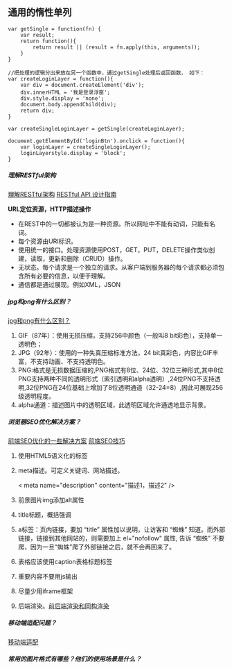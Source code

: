 ## 通用的惰性单列

    var getSingle = function(fn) {
        var result;
        return function(){
            return result || (result = fn.apply(this, arguments));
        }
    }
    
    //把处理的逻辑分出来放在另一个函数中，通过getSingle处理后返回函数， 如下：
    var createLoginLayer = function(){
        var div = document.createElement('div');
        div.innerHTML = '我是登录浮窗';
        div.style.display = 'none';
        document.body.appendChild(div);
        return div;
    }
    
    var createSingleLoginLayer = getSingle(createLoginLayer);
    
    document.getElementById('loginBtn').onclick = function(){
        var loginLayer = createSingleLoginLayer();
        loginLayerstyle.display = 'block';
    }
    
##### 理解RESTful架构
[理解RESTful架构](http://www.ruanyifeng.com/blog/2011/09/restful.html)
[RESTful API 设计指南](http://www.ruanyifeng.com/blog/2014/05/restful_api)

**URL定位资源，HTTP描述操作**

- 在REST中的一切都被认为是一种资源。所以网址中不能有动词，只能有名词。
- 每个资源由URI标识。
- 使用统一的接口。处理资源使用POST，GET，PUT，DELETE操作类似创建，读取，更新和删除（CRUD）操作。
- 无状态。每个请求是一个独立的请求。从客户端到服务器的每个请求都必须包含所有必要的信息，以便于理解。
- 通信都是通过展现。例如XML，JSON

##### jpg和png有什么区别？
[jpg和png有什么区别？](https://www.zhihu.com/question/29758228)

1. GIF（87年）：使用无损压缩，支持256中颜色（一般叫8 bit彩色），支持单一透明色；
2. JPG（92年）：使用的一种失真压缩标准方法，24 bit真彩色，内容比GIF丰富，不支持动画、不支持透明色。
3. PNG:格式是无损数据压缩的,PNG格式有8位、24位、32位三种形式,其中8位PNG支持两种不同的透明形式（索引透明和alpha透明）,24位PNG不支持透明,32位PNG在24位基础上增加了8位透明通道（32-24=8）,因此可展现256级透明程度。
4. alpha通道：描述图片中的透明区域，此透明区域允许通透地显示背景。

##### 浏览器SEO优化解决方案？
[前端SEO优化的一些解决方案](https://blog.csdn.net/take_dream_as_horse/article/details/53064508)
[前端SEO技巧](https://www.cnblogs.com/EnSnail/p/5671345.html)

1. 使用HTML5语义化的标签
2. meta描述。可定义关键词、网站描述。
    
    
    <meta name="keywords" content="关键词1，关键词2" />
    < meta name="description" content="描述1，描述2" />
    
3. 前景图片img添加alt属性
4. title标题，概括强调
5. a标签：页内链接，要加 “title” 属性加以说明，让访客和 “蜘蛛” 知道。而外部链接，链接到其他网站的，则需要加上 el="nofollow" 属性, 告诉 “蜘蛛” 不要爬，因为一旦“蜘蛛”爬了外部链接之后，就不会再回来了。
6. 表格应该使用caption表格标题标签
7. 重要内容不要用js输出
8. 尽量少用iframe框架
9. 后端渲染。[前后端渲染和同构渲染](https://blog.csdn.net/qizhiqq/article/details/70904799)

##### 移动端适配问题？
[移动端适配](https://www.cnblogs.com/MaggieGao/p/6994868.html)

##### 常用的图片格式有哪些？他们的使用场景是什么？



